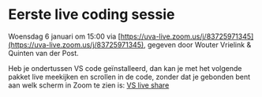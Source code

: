 # Eerste live coding sessie

Woensdag 6 januari om 15:00 via [https://uva-live.zoom.us/j/83725971345](https://uva-live.zoom.us/j/83725971345), gegeven door Wouter Vrielink & Quinten van der Post.

Heb je ondertussen VS code geïnstalleerd, dan kan je met het volgende pakket live meekijken en scrollen in de code, zonder dat je gebonden bent aan welk scherm in Zoom te zien is: [VS live share](https://marketplace.visualstudio.com/items?itemName=MS-vsliveshare.vsliveshare-pack)